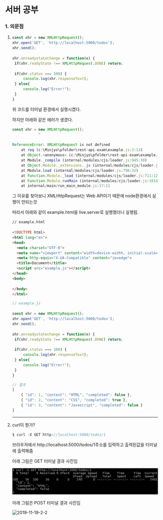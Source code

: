 # 서버 공부

### 1. 의문점 

1. ```javascript
   const xhr = new XMLHttpRequest();
   xhr.open('GET', 'http://localhost:5000/todos');
   xhr.send();
   
   xhr.onreadystatechange = function(e) {
   	if(xhr.readyState !== XMLHttpRequest.DONE) return;
   	
   	if(xhr.status === 200) {
   		console.log(xhr.responseText);
   	} else{
   		console.log("Error!");
   	}
   }
   ```

   위 코드를 터미널 환경에서 실행시켰다.

   하지만 아래와 같은 에러가 생겼다.

   ```javascript
   const xhr = new XMLHttpRequest();
               ^
   
   ReferenceError: XMLHttpRequest is not defined
       at req (c:\Minjyo\pfolder\rest-api-exam\example.js:2:13)
       at Object.<anonymous> (c:\Minjyo\pfolder\rest-api-exam\example.js:18:1)
       at Module._compile (internal/modules/cjs/loader.js:945:30)
       at Object.Module._extensions..js (internal/modules/cjs/loader.js:962:10)
       at Module.load (internal/modules/cjs/loader.js:798:32)
       at Function.Module._load (internal/modules/cjs/loader.js:711:12)
       at Function.Module.runMain (internal/modules/cjs/loader.js:1014:10)
       at internal/main/run_main_module.js:17:11
   ```

   그 이유를 찾아보니 XMLHttpRequest는 Web API이기 때문에 node환경에서 실행이 안되는것

   따라서 아래와 같이 example.html을 live.server로 실행했더니 실행됨.

    

   ```html
   // example.html
   
   <!DOCTYPE html>
   <html lang="en">
   <head>
     <meta charset="UTF-8">
     <meta name="viewport" content="width=device-width, initial-scale=1.0">
     <meta http-equiv="X-UA-Compatible" content="ie=edge">
     <title>Document</title>
     <script src="example.js"></script>
   </head>
   <body>
     
   </body>
   </html>
   ```

   ```javascript
   // example.js
   
   const xhr = new XMLHttpRequest();
   xhr.open('GET', 'http://localhost:5000/todos');
   xhr.send();
   
   xhr.onreadystatechange = function(e) {
   	if(xhr.readyState !== XMLHttpRequest.DONE) return;
   	
   	if(xhr.status === 200) {
   		console.log(xhr.responseText);
   	} else{
   		console.log("Error!");
   	}
   }
   ```

   ```javascript
   // 결과
   [
       { "id": 1, "content": "HTML", "completed": false },
       { "id": 2, "content": "CSS", "completed": true },
       { "id": 3, "content": "Javascript", "completed": false }
   ]
   ```

   ---------

2. curl이 뭔가?

   ```javascript
   $ curl -X GET http://localhost:5000/todos/1
   ```

   브라우저에서 http://localhost:5000/todos/1주소를 입력하고 출력된값을 터미널에 출력해줌

   

   아래 그림은 GET 터미널 결과 사진임

   ![2019-11-19-2](./images/2019-11-19-2-1.PNG)

   

   아래 그림은 POST 터미널 결과 사진임

   ![2019-11-19-2-2](C:\Minjyo\TIL\images\2019-11-19-2-2.PNG)


